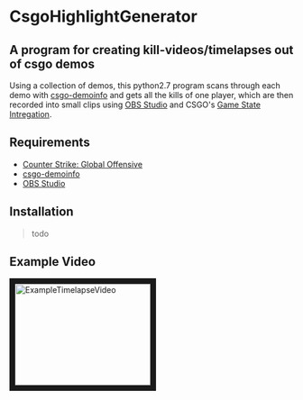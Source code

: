 <h1><b>Cs</b>go<b>H</b>ighlight<b>G</b>enerator</h1>
<h2>A program for creating kill-videos/timelapses out of csgo demos</h2>

Using a collection of demos, this python2.7 program scans through each demo with [csgo-demoinfo](https://github.com/ValveSoftware/csgo-demoinfo) and gets all the kills of one player, which are then recorded into small clips using [OBS Studio](https://github.com/jp9000/obs-studio) and CSGO's [Game State Intregation](https://developer.valvesoftware.com/wiki/Counter-Strike:_Global_Offensive_Game_State_Integration).


## Requirements
* [Counter Strike: Global Offensive](https://store.steampowered.com/app/730/)
* [csgo-demoinfo](https://github.com/ValveSoftware/csgo-demoinfo)
* [OBS Studio](https://github.com/jp9000/obs-studio)


## Installation
> todo

## Example Video

<a href="http://www.youtube.com/watch?feature=player_embedded&v=emTGJn8Ojs0
" target="_blank"><img src="http://img.youtube.com/vi/emTGJn8Ojs0/0.jpg" 
alt="ExampleTimelapseVideo" width="240" height="180" border="10" /></a>
